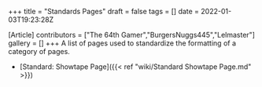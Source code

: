 +++
title = "Standards Pages"
draft = false
tags = []
date = 2022-01-03T19:23:28Z

[Article]
contributors = ["The 64th Gamer","BurgersNuggs445","Lelmaster"]
gallery = []
+++
A list of pages used to standardize the formatting of a category of pages.

* [Standard: Showtape Page]({{< ref "wiki/Standard Showtape Page.md" >}})
